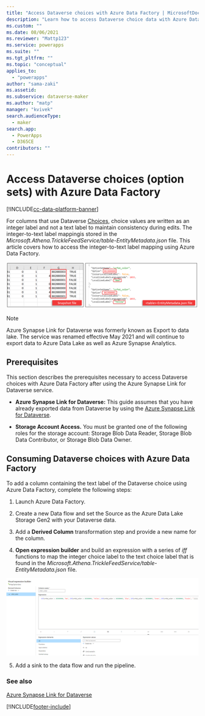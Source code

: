 ```yaml
---
title: "Access Dataverse choices with Azure Data Factory | MicrosoftDocs"
description: "Learn how to access Dataverse choice data with Azure Data Factory."
ms.custom: ""
ms.date: 08/06/2021
ms.reviewer: "Mattp123"
ms.service: powerapps
ms.suite: ""
ms.tgt_pltfrm: ""
ms.topic: "conceptual"
applies_to: 
  - "powerapps"
author: "sama-zaki"
ms.assetid: 
ms.subservice: dataverse-maker
ms.author: "matp"
manager: "kvivek"
search.audienceType: 
  - maker
search.app: 
  - PowerApps
  - D365CE
contributors: ""
---
```


# Access Dataverse choices (option sets) with Azure Data Factory

[!INCLUDE[cc-data-platform-banner](../../includes/cc-data-platform-banner.md)]

For columns that use Dataverse [Choices](/powerapps/maker/data-platform/create-edit-global-option-sets), choice values are written as an integer label and not a text label to maintain consistency during edits. The integer-to-text label mappingis stored in the *Microsoft.Athena.TrickleFeedService/table-EntityMetadata.json* file. This article covers how to access the integer-to-text label mapping using Azure Data Factory.

![Access option set.](media/access-option-set.png "Access option set")

> [!NOTE]
> Azure Synapse Link for Dataverse was formerly known as Export to data lake. The service was renamed effective May 2021 and will continue to export data to Azure Data Lake as well as Azure Synapse Analytics.

## Prerequisites

This section describes the prerequisites necessary to access Dataverse choices with Azure Data Factory after using the Azure Synapse Link for Dataverse service.

- **Azure Synapse Link for Dataverse:** This guide assumes that you have already exported data from Dataverse by using the [Azure Synapse Link for Dataverse](export-to-data-lake.md).

- **Storage Account Access.** You must be granted one of the following roles for the storage account: Storage Blob Data Reader, Storage Blob Data Contributor, or Storage Blob Data Owner.

## Consuming Dataverse choices with Azure Data Factory

To add a column containing the text label of the Dataverse choice using Azure Data Factory, complete the following steps:

1. Launch Azure Data Factory.

2. Create a new Data flow and set the Source as the Azure Data Lake Storage Gen2 with your Dataverse data.

3. Add a **Derived Column** transformation step and provide a new name for the column.

4. **Open expression builder** and build an expression with a series of *iff* functions to map the integer choice label to the text choice label that is found in the *Microsoft.Athena.TrickleFeedService/table-EntityMetadata.json* file.

![Expression builder](media/expression-builder.png "Expression builder")

5. Add a sink to the data flow and run the pipeline.

### See also

[Azure Synapse Link for Dataverse](./export-to-data-lake.md)

[!INCLUDE[footer-include](../../includes/footer-banner.md)]
